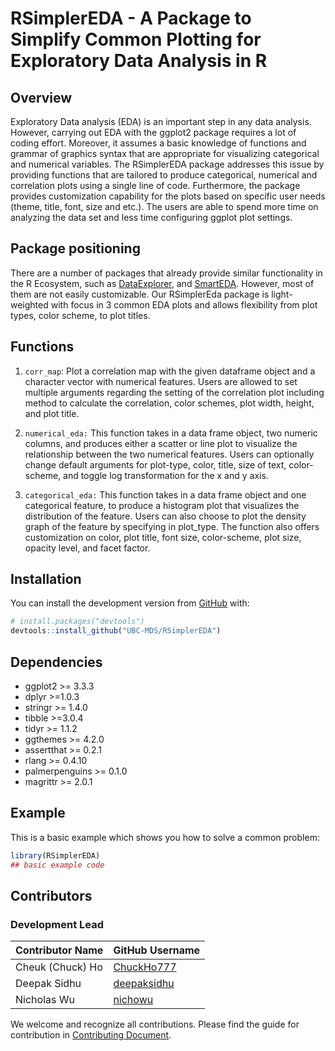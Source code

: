 
<!-- README.md is generated from README.Rmd. Please edit that file -->

# RSimplerEDA - A Package to Simplify Common Plotting for Exploratory Data Analysis in R

<!-- badges: start -->
<!-- badges: end -->

## Overview

Exploratory Data analysis (EDA) is an important step in any data
analysis. However, carrying out EDA with the ggplot2 package requires a
lot of coding effort. Moreover, it assumes a basic knowledge of
functions and grammar of graphics syntax that are appropriate for
visualizing categorical and numerical variables. The RSimplerEDA package
addresses this issue by providing functions that are tailored to produce
categorical, numerical and correlation plots using a single line of
code. Furthermore, the package provides customization capability for the
plots based on specific user needs (theme, title, font, size and etc.).
The users are able to spend more time on analyzing the data set and less
time configuring ggplot plot settings.

## Package positioning

There are a number of packages that already provide similar
functionality in the R Ecosystem, such as
[DataExplorer](https://www.rdocumentation.org/packages/DataExplorer/versions/0.8.1),
and
[SmartEDA](https://www.rdocumentation.org/packages/SmartEDA/versions/0.3.6).
However, most of them are not easily customizable. Our RSimplerEda
package is light-weighted with focus in 3 common EDA plots and allows
flexibility from plot types, color scheme, to plot titles.

## Functions

1.  `corr_map`: Plot a correlation map with the given dataframe object
    and a character vector with numerical features. Users are allowed to
    set multiple arguments regarding the setting of the correlation plot
    including method to calculate the correlation, color schemes, plot
    width, height, and plot title.

2.  `numerical_eda:` This function takes in a data frame object, two
    numeric columns, and produces either a scatter or line plot to
    visualize the relationship between the two numerical features. Users
    can optionally change default arguments for plot-type, color, title,
    size of text, color-scheme, and toggle log transformation for the x
    and y axis.

3.  `categorical_eda:` This function takes in a data frame object and
    one categorical feature, to produce a histogram plot that visualizes
    the distribution of the feature. Users can also choose to plot the
    density graph of the feature by specifying in plot\_type. The
    function also offers customization on color, plot title, font size,
    color-scheme, plot size, opacity level, and facet factor.

## Installation

You can install the development version from
[GitHub](https://github.com/) with:

``` r
# install.packages("devtools")
devtools::install_github("UBC-MDS/RSimplerEDA")
```

## Dependencies

-   ggplot2 &gt;= 3.3.3
-   dplyr &gt;=1.0.3
-   stringr &gt;= 1.4.0
-   tibble &gt;=3.0.4
-   tidyr &gt;= 1.1.2
-   ggthemes &gt;= 4.2.0
-   assertthat &gt;= 0.2.1
-   rlang &gt;= 0.4.10
-   palmerpenguins &gt;= 0.1.0
-   magrittr &gt;= 2.0.1

## Example

This is a basic example which shows you how to solve a common problem:

``` r
library(RSimplerEDA)
## basic example code
```

## Contributors

### Development Lead

| Contributor Name | GitHub Username                               |
|------------------|-----------------------------------------------|
| Cheuk (Chuck) Ho | [ChuckHo777](https://github.com/ChuckHo777)   |
| Deepak Sidhu     | [deepaksidhu](https://github.com/deepaksidhu) |
| Nicholas Wu      | [nichowu](https://github.com/nichowu)         |

We welcome and recognize all contributions. Please find the guide for
contribution in [Contributing
Document](https://github.com/UBC-MDS/RSimplerEDA/blob/master/.github/CONTRIBUTING.md).
